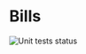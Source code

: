 # Bills
![Unit tests status](https://github.com/m00nbek/Bills/actions/workflows/test.yml/badge.svg?event=push)
